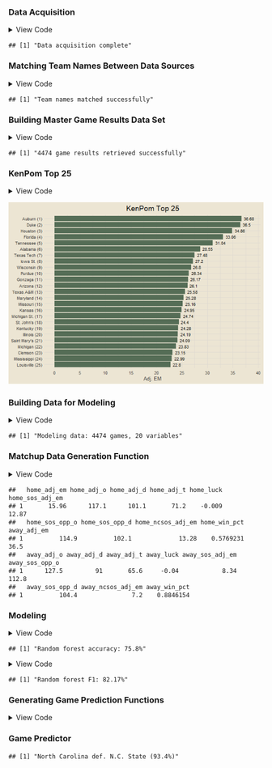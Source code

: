 
### Data Acquisition

<details>
<summary>
View Code
</summary>

``` r
get_kenpom = function() {
  url = "https://kenpom.com/"
  webpage = read_html(url)
  tbl = (webpage |> html_nodes(css = "#data-area") |> html_table())[[1]]
  
  my_cols = c("rk", "team", "conf", "w_l", "adj_em",
              "adj_o", "adj_o_rk", "adj_d", "adj_d_rk",
              "adj_t", "adj_t_rk",
              "luck", "luck_rk",
              "sos_adj_em", "sos_adj_em_rk", "sos_opp_o", "sos_opp_o_rk", "sos_opp_d", "sos_opp_d_rk",
              "ncsos_adj_em", "ncsos_adj_em_rk")
  
  df = tbl |>
    setNames(my_cols) |>
    filter(rk != "Rk" & rk != "") |>
    mutate(rk = as.integer(rk), adj_em = as.numeric(adj_em), adj_o = as.numeric(adj_o),
           adj_o_rk = as.integer(adj_o_rk), adj_d = as.numeric(adj_d), adj_d_rk = as.integer(adj_d_rk),
           adj_t = as.numeric(adj_t), adj_t_rk = as.integer(adj_t_rk), luck = as.numeric(luck),
           luck_rk = as.integer(luck_rk), sos_adj_em = as.numeric(sos_adj_em),
           sos_adj_em_rk = as.integer(sos_adj_em_rk), sos_opp_o = as.numeric(sos_opp_o),
           sos_opp_o_rk = as.integer(sos_opp_o_rk), sos_opp_d = as.numeric(sos_opp_d),
           sos_opp_d_rk = as.integer(sos_opp_d_rk), ncsos_adj_em = as.numeric(ncsos_adj_em),
           ncsos_adj_em_rk = as.integer(ncsos_adj_em_rk))
  
  return(df)
}

kp_raw = get_kenpom() |>
  mutate(team = trimws(str_remove_all(team, "\\d+")))

games_raw = cbd_torvik_game_box(year = 2025)
print("Data acquisition complete")
```

</details>

    ## [1] "Data acquisition complete"

### Matching Team Names Between Data Sources

<details>
<summary>
View Code
</summary>

``` r
kp_teams = sort(unique(kp_raw$team))

torvik_teams = games_raw |>
  count(team) |>
  filter(n >= 20) |>
  pull(team)

matched_teams = intersect(kp_teams, torvik_teams)
unmatched_teams = kp_teams[!kp_teams %in% matched_teams]

kp = kp_raw |>
  mutate(team = case_when(team == "CSUN" ~ "Cal St. Northridge",
                          team == "Kansas City" ~ "UMKC",
                          team == "McNeese" ~ "McNeese St.",
                          team == "Nicholls" ~ "Nicholls St.",
                          team == "SIUE" ~ "SIU Edwardsville",
                          team == "Southeast Missouri" ~ "Southeast Missouri St.",
                          team == "East Texas A&M" ~ "Texas A&M Commerce",
                          T ~ team))

if (length(intersect(kp$team, torvik_teams)) == length(torvik_teams)) {
  print("Team names matched successfully")
} else {
  print("Team names not matched")
}
```

</details>

    ## [1] "Team names matched successfully"

### Building Master Game Results Data Set

<details>
<summary>
View Code
</summary>

``` r
valid_game_ids = games_raw |>
  filter(team %in% torvik_teams) |>
  count(game_id) |>
  filter(n == 2) |>
  pull(game_id)

get_home_team = function(gid) {
  teams = games_raw |>
    filter(game_id == gid) |>
    pull(team)
  
  loc1 = str_locate(gid, teams[1])[1]
  loc2 = str_locate(gid, teams[2])[1]
  
  if (loc1 < loc2) {
    return(teams[2])
  } else {
    return(teams[1])
  }
}

get_away_team = function(gid) {
  teams = games_raw |>
    filter(game_id == gid) |>
    pull(team)
  
  loc1 = str_locate(gid, teams[1])[1]
  loc2 = str_locate(gid, teams[2])[1]
  
  if (loc1 < loc2) {
    return(teams[1])
  } else {
    return(teams[2])
  }
}

home_away_teams = data.frame(game_id = valid_game_ids) |>
  mutate(home_team = sapply(game_id, get_home_team),
         away_team = sapply(game_id, get_away_team))

team_game_pts_scored = games_raw |>
  distinct(game_id, team, pts)

game_results = home_away_teams |>
  inner_join(games_raw |>
  distinct(game_id, date), by = "game_id") |>
  select(game_id, date, home_team, away_team) |>
  inner_join(team_game_pts_scored, by = c("game_id", "home_team" = "team")) |>
  rename(home_score = pts) |>
  inner_join(team_game_pts_scored, by = c("game_id", "away_team" = "team")) |>
  rename(away_score = pts) |>
  mutate(win_team = ifelse(home_score > away_score, home_team, away_team),
         lose_team = ifelse(home_score > away_score, away_team, home_team),
         win_score = ifelse(home_score > away_score, home_score, away_score),
         lose_score = ifelse(home_score > away_score, away_score, home_score))

sprintf("%s game results retrieved successfully", nrow(game_results))
```

</details>

    ## [1] "4474 game results retrieved successfully"

### KenPom Top 25

<details>
<summary>
View Code
</summary>

``` r
better_date = function(date) {
  return(paste0(month(date, label = T, abbr = F), " ", day(date), ", ", year(date)))
}

fig_data = kp |>
  slice_max(adj_em, n = 25, with_ties = F) |>
  mutate(team = paste0(team, " (", rk, ")"))

fig_data |>
  ggplot(aes(reorder(team, adj_em), adj_em)) +
  geom_col(fill = "#556d56") +
  geom_text(aes(label = adj_em), size = 3, hjust = -0.25) +
  coord_flip(ylim = c(0, max(fig_data$adj_em) * 1.05)) +
  scale_y_continuous(breaks = seq(0, 50, by = 5)) +
  labs(x = NULL, y = "Adj. EM",
       title = "KenPom Top 25")
```

</details>

![](README_files/figure-gfm/unnamed-chunk-5-1.png)<!-- -->

### Building Data for Modeling

<details>
<summary>
View Code
</summary>

``` r
kp_refined = kp |>
  select(-contains("rk"), -conf) |>
  separate(w_l, into = c("wins", "losses"), sep = "-", remove = T, convert = T) |>
  mutate(win_pct = wins / (wins + losses)) |>
  select(-c(wins, losses))

kp_names = names(kp_refined)

home_kp = kp_refined |>
  setNames(paste0("home_", kp_names))

away_kp = kp_refined |>
  setNames(paste0("away_", kp_names))

modeling_results = game_results |>
  transmute(home_team, away_team,
            home_win = ifelse(win_team == home_team, 1, 0)) |>
  inner_join(home_kp, by = "home_team") |>
  inner_join(away_kp, by = "away_team") |>
  select(-c(home_team, away_team)) |>
  mutate(home_win = factor(home_win))

sprintf("Modeling data: %s games, %s variables", nrow(modeling_results), ncol(modeling_results) - 1)
```

</details>

    ## [1] "Modeling data: 4474 games, 20 variables"

### Matchup Data Generation Function

<details>
<summary>
View Code
</summary>

``` r
# helper function to generate modeling data for a given matchup
generate_matchup_data = function(home_team, away_team) {
  return(data.frame(home_team = home_team, away_team = away_team) |>
    inner_join(home_kp, by = "home_team") |>
    inner_join(away_kp, by = "away_team") |>
    select(-c(home_team, away_team)))
}

# example output
generate_matchup_data(home_team = "North Carolina", away_team = "Duke")
```

</details>

    ##   home_adj_em home_adj_o home_adj_d home_adj_t home_luck home_sos_adj_em
    ## 1       15.96      117.1      101.1       71.2    -0.009           12.87
    ##   home_sos_opp_o home_sos_opp_d home_ncsos_adj_em home_win_pct away_adj_em
    ## 1          114.9          102.1             13.28    0.5769231        36.5
    ##   away_adj_o away_adj_d away_adj_t away_luck away_sos_adj_em away_sos_opp_o
    ## 1      127.5         91       65.6     -0.04            8.34          112.8
    ##   away_sos_opp_d away_ncsos_adj_em away_win_pct
    ## 1          104.4               7.2    0.8846154

### Modeling

<details>
<summary>
View Code
</summary>

``` r
today_seed = as.numeric(str_remove_all(Sys.Date(), "-"))
set.seed(today_seed)
train_index = sample(nrow(modeling_results), 0.7 * nrow(modeling_results))
train_data = modeling_results[train_index, ]
test_data = modeling_results[-train_index, ]
rf_model = randomForest(home_win ~ ., data = train_data)
predictions = predict(rf_model, newdata = test_data)
accuracy = round(mean(predictions == test_data$home_win) * 100, 2)
sprintf("Random forest accuracy: %s%%", accuracy)
```

</details>

    ## [1] "Random forest accuracy: 75.8%"

<details>
<summary>
View Code
</summary>

``` r
conf_matrix = table(predictions, test_data$home_win)
precision = conf_matrix[2, 2] / sum(conf_matrix[, 2])
recall = conf_matrix[2, 2] / sum(conf_matrix[2, ])
f1_score = round(2 * precision * recall / (precision + recall) * 100, 2)
sprintf("Random forest F1: %s%%", f1_score)
```

</details>

    ## [1] "Random forest F1: 82.17%"

### Generating Game Prediction Functions

<details>
<summary>
View Code
</summary>

``` r
make_game_prediction = function(home_team, away_team) {
  game_data = generate_matchup_data(home_team = home_team, away_team = away_team)
  home_win = predict(rf_model, game_data)[[1]]
  win_probs = predict(rf_model, game_data, type = "prob")
  if (home_win == 1) {
    return(sprintf("%s def. %s (%s%%)", home_team, away_team, win_probs[2] * 100))
  } else if (home_win == 0) {
    return(sprintf("%s def. %s (%s%%)", away_team, home_team, win_probs[1] * 100))
  }
}

neutral_predict = function(home_team, away_team) {
  if (home_team == "" & away_team == "") return("Select two teams to predict game outcome")
  if ((home_team == "" & away_team != "") | (home_team != "" & away_team == "")) {
    return("Select two teams to predcit game outcome")
  }
  if (home_team == away_team) return("Please select different teams")
  game_data = generate_matchup_data(home_team = home_team, away_team = away_team)
  other_data = generate_matchup_data(home_team = away_team, away_team = home_team)
  probs1 = predict(rf_model, game_data, type = "prob")[2]
  probs2 = predict(rf_model, other_data, type = "prob")[1]
  ovr = round(mean(c(probs1, probs2)) * 100, 1)
  if (ovr == 50) {
    return("Dead even")
  } else if (ovr > 50) {
    return(sprintf("%s def. %s (%s%%)", home_team, away_team, ovr))
  } else if (ovr < 50) {
    return(sprintf("%s def. %s (%s%%)", away_team, home_team, 100 - ovr))
  }
}
```

</details>

### Game Predictor

    ## [1] "North Carolina def. N.C. State (93.4%)"

